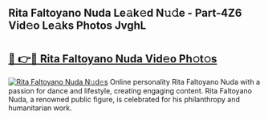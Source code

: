 ## Rita Faltoyano Nuda Le𝚊k𝚎d N𝚞𝚍e - Part-4Z6 Vid𝚎o Le𝚊ks Photos JvghL

# <h2><a href="http://fbc7e9.evod.top/?m=Rita+Faltoyano+Nuda">🔗 👉🔴 Rita Faltoyano Nuda Vid𝚎o Ph𝚘t𝚘s</a></h2>

[![Rita Faltoyano Nuda N𝚞d𝚎s](https://i.imgur.com/8V9OHl7.gif)](http://fbc7e9.evod.top/?m=Rita+Faltoyano+Nuda)
Online personality Rita Faltoyano Nuda with a passion for dance and lifestyle, creating engaging content. Rita Faltoyano Nuda, a renowned public figure, is celebrated for his philanthropy and humanitarian work. 
